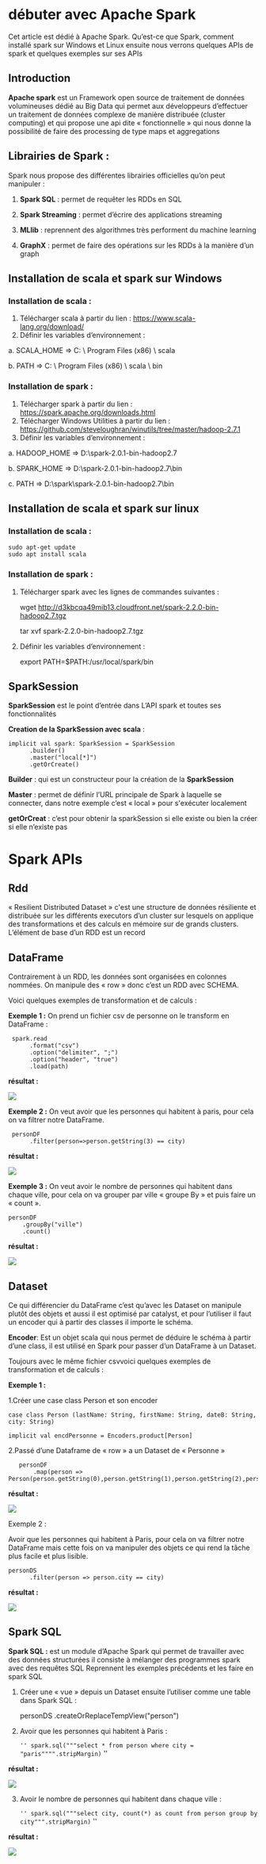 # débuter avec Apache Spark

Cet article est dédié à Apache Spark. Qu’est-ce que Spark, comment installé spark sur Windows et Linux ensuite nous verrons quelques APIs de spark et quelques exemples sur ses APIs  

## Introduction 
**Apache spark** est un Framework open source de traitement de données volumineuses dédié au Big Data qui permet aux développeurs d’effectuer un traitement de données complexe de manière distribuée (cluster computing) et qui propose une api dite « fonctionnelle » qui nous donne la possibilité de faire des processing de type maps et aggregations

## Librairies de Spark : 
Spark nous propose des différentes librairies officielles qu’on peut manipuler :
	
  1) **Spark SQL** : permet de requêter les RDDs en SQL

  2) **Spark Streaming** : permet d’écrire des applications streaming

  3) **MLlib** : reprennent des algorithmes très performent du machine learning 

  4) **GraphX** : permet de faire des opérations sur les RDDs à la manière d’un graph


## Installation de scala et spark sur Windows 

### Installation de scala : 
1)	Télécharger scala à partir du lien : https://www.scala-lang.org/download/
2)	Définir les variables d’environnement : 

  a. SCALA_HOME => C: \ Program Files (x86) \ scala
  
  b. PATH => C: \ Program Files (x86) \ scala \ bin
  


### Installation de spark :
1)	Télécharger spark à partir du lien : https://spark.apache.org/downloads.html
2)	Télécharger Windows Utilities à partir du lien : https://github.com/steveloughran/winutils/tree/master/hadoop-2.7.1
3)	Définir les variables d’environnement : 

   a. HADOOP_HOME => D:\spark-2.0.1-bin-hadoop2.7
   
   b. SPARK_HOME => D:\spark-2.0.1-bin-hadoop2.7\bin
   
   c. PATH => D:\spark\spark-2.0.1-bin-hadoop2.7\bin


## Installation de scala et spark sur linux 
### Installation de scala : 
	sudo apt-get update 
	sudo apt install scala


### Installation de spark :
1)	Télécharger spark avec les lignes de commandes suivantes : 

    wget http://d3kbcqa49mib13.cloudfront.net/spark-2.2.0-bin-hadoop2.7.tgz
    
    tar xvf spark-2.2.0-bin-hadoop2.7.tgz

2)	Définir les variables d’environnement :

     export PATH=$PATH:/usr/local/spark/bin


## SparkSession 
**SparkSession** est le point d’entrée dans L’API spark et toutes ses fonctionnalités 

**Creation de la SparkSession avec scala** : 
    
    implicit val spark: SparkSession = SparkSession
          .builder()
          .master("local[*]")
          .getOrCreate()
    

**Builder** : qui est un constructeur pour la création de la **SparkSession** 

**Master** : permet de définir l’URL principale de Spark à laquelle se connecter, dans notre exemple c’est « local » pour s'exécuter localement

**getOrCreat** : c’est pour obtenir la sparkSession si elle existe ou bien la créer si elle n’existe pas  

# Spark APIs

## Rdd	
« Resilient Distributed Dataset » c'est une structure de données résiliente et distribuée sur les différents executors d’un cluster sur lesquels on applique des transformations et des calculs en mémoire sur de grands clusters. L’élément de base d’un RDD est un record

## DataFrame
Contrairement à un RDD, les données sont organisées en colonnes nommées. On manipule des « row » donc c’est un RDD avec SCHEMA.

Voici quelques exemples de transformation et de calculs :

**Exemple 1 :** 
	On prend un fichier csv de personne on le transform en DataFrame :

     spark.read
          .format("csv")
          .option("delimiter", ";")
          .option("header", "true")
          .load(path)

**résultat :**
 
![](https://github.com/mohand-ameziane-MESSAOUI/introduction-with-spark/blob/master/images/personDF.PNG)
          
**Exemple 2 :** 
	On veut avoir que les personnes qui habitent à paris, pour cela on va filtrer notre DataFrame.

     personDF
          .filter(person=>person.getString(3) == city)
          
**résultat :**
 
![](https://github.com/mohand-ameziane-MESSAOUI/introduction-with-spark/blob/master/images/personParis.PNG)
          
**Exemple 3 :** 
	On veut avoir le nombre de personnes qui habitent dans chaque ville, pour cela on va grouper par ville « groupe By » et puis faire un « count ».

    personDF
        .groupBy("ville")
        .count()


**résultat :**
 
![](https://github.com/mohand-ameziane-MESSAOUI/introduction-with-spark/blob/master/images/countPersonCity.PNG)
 
## Dataset 

Ce qui différencier du DataFrame c’est qu’avec les Dataset on manipule plutôt des objets et aussi il est optimisé par catalyst, et pour l’utiliser il faut un encoder qui à partir des classes il importe le schéma.

**Encoder**: Est un objet scala qui nous permet de déduire le schéma à partir d’une class, il est utilisé en Spark pour passer d’un DataFrame à un Dataset. 

Toujours avec le même fichier csvvoici quelques exemples de transformation et de calculs :

**Exemple 1 :**

1.Créer une case class Person et son encoder

    case class Person (lastName: String, firstName: String, dateB: String, city: String)
    
    implicit val encdPersonne = Encoders.product[Person]
 
 
2.Passé d’une Dataframe de « row » a un Dataset de « Personne »
   
       personDF
           .map(person => Person(person.getString(0),person.getString(1),person.getString(2),person.getString(3)))
 
**résultat :**
   
![](https://github.com/mohand-ameziane-MESSAOUI/introduction-with-spark/blob/master/images/personParisDS.PNG)
 
Exemple 2 : 

Avoir que les personnes qui habitent à Paris, pour cela on va filtrer notre DataFrame mais cette fois on va manipuler des objets ce qui rend la tâche plus facile et plus lisible. 

    personDS
          .filter(person => person.city == city)
 
**résultat :**
   
![](https://github.com/mohand-ameziane-MESSAOUI/introduction-with-spark/blob/master/images/personParisDS.PNG)
        
## Spark SQL 
**Spark SQL :** est un module d’Apache Spark qui permet de travailler avec des données structurées il consiste à mélanger des programmes spark avec des requêtes SQL 
Reprennent les exemples précédents et les faire en spark SQL 

1.	Créer une « vue » depuis un Dataset ensuite l’utiliser comme une table dans Spark SQL :

    personDS
        .createOrReplaceTempView("person")
    
2.	Avoir que les personnes qui habitent à Paris :

     `` ''
    spark.sql("""select * from person where city = "paris"""".stripMargin)
     `` ''
      
**résultat :**
 
![](https://github.com/mohand-ameziane-MESSAOUI/introduction-with-spark/blob/master/images/personParisSQL.PNG)
 
3.	Avoir le nombre de personnes qui habitent dans chaque ville : 

    `` ''
     spark.sql("""select city, count(*) as count from person group by city""".stripMargin)
    `` ''    

**résultat :**
 
![](https://github.com/mohand-ameziane-MESSAOUI/introduction-with-spark/blob/master/images/countPersonCitySQL.PNG)
 
